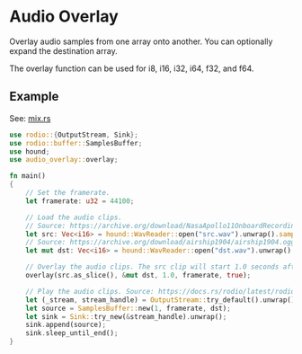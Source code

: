 # Audio Overlay

Overlay audio samples from one array onto another. You can optionally expand the destination array.

The overlay function can be used for i8, i16, i32, i64, f32, and f64.

## Example

See: [mix.rs](examples/mix.rs)

```rust
use rodio::{OutputStream, Sink};
use rodio::buffer::SamplesBuffer;
use hound;
use audio_overlay::overlay;

fn main()
{
    // Set the framerate.
    let framerate: u32 = 44100;

    // Load the audio clips.
    // Source: https://archive.org/download/NasaApollo11OnboardRecordings/11_highlight_2.ogg
    let src: Vec<i16> = hound::WavReader::open("src.wav").unwrap().samples::<i16>().map(|s| s.unwrap()).collect::<Vec<i16>>();
    // Source: https://archive.org/download/airship1904/airship1904.ogg
    let mut dst: Vec<i16> = hound::WavReader::open("dst.wav").unwrap().samples::<i16>().map(|s| s.unwrap()).collect::<Vec<i16>>();

    // Overlay the audio clips. The src clip will start 1.0 seconds after dst begins.
    overlay(src.as_slice(), &mut dst, 1.0, framerate, true);

    // Play the audio clips. Source: https://docs.rs/rodio/latest/rodio
    let (_stream, stream_handle) = OutputStream::try_default().unwrap();
    let source = SamplesBuffer::new(1, framerate, dst);
    let sink = Sink::try_new(&stream_handle).unwrap();
    sink.append(source);
    sink.sleep_until_end();
}
```